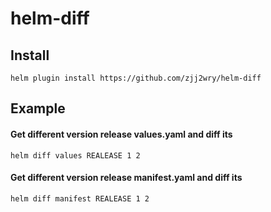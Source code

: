 # helm-diff

## Install

```
helm plugin install https://github.com/zjj2wry/helm-diff
```

## Example
#### Get different version release values.yaml and diff its
```
helm diff values REALEASE 1 2
```

#### Get different version release manifest.yaml and diff its
```
helm diff manifest REALEASE 1 2
```